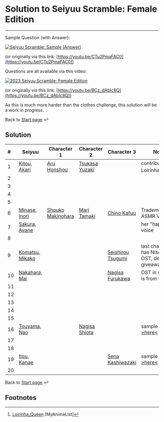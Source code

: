 # Solution to Seiyuu Scramble: Female Edition 

___

Sample Question (with Answer):

[![Seiyuu Scramble: Sample (Answer)](images/Seiyuu%20Scramble：%20Sample%20(Answer).jpg)](videos/Seiyuu%20Scramble：%20Sample%20(Answer)%20[CTu2PmaFAC0][vp09.00.41.08%201920x1080%20opus].mp4)

(or originally via this link: [https://youtu.be/CTu2PmaFAC0](https://youtu.be/CTu2PmaFAC0))

Questions are all available via this video:

[![2023 Seiyuu Scramble: Female Edition](images/2023%20Seiyuu%20Scramble：%20Female%20Edition.jpg)](videos/2023%20Seiyuu%20Scramble：%20Female%20Edition%20[BCz_dAbIc8Q][vp09.00.41.08%201920x1080%20opus].mp4)

(or originally via this link: [https://youtu.be/BCz_dAbIc8Q](https://youtu.be/BCz_dAbIc8Q))

As this is much more harder than the clothes challenge, this solution will be a work in progress.

Back to [Start page](../README.md) ↩️

## Solution

| # | Seiyuu | Character 1 | Character 2 | Character 3 | Notes |
| :--- | --- | --- | --- | --- | --- |
| 1 | [Kitou, Akari](https://myanimelist.net/people/34951/Akari_Kitou) | [Aru Honshou](https://myanimelist.net/character/148606/Aru_Honshou) | [Tsukasa Yuzaki](https://myanimelist.net/character/163271/Tsukasa_Yuzaki) | | contributed by Loirinha_Queen[^1] |
| 2 | | | | | |
| 3 | | | | | |
| 4 | | | | | |
| 5 | | | | | |
| 6 | [Minase, Inori](https://myanimelist.net/people/11297/Inori_Minase) | [Shouko Makinohara](https://myanimelist.net/character/149616/Shouko_Makinohara) | [Mari Tamaki](https://myanimelist.net/character/157147/Mari_Tamaki) | [Chino Kafuu](https://myanimelist.net/character/94941/Chino_Kafuu) | Trademark ASMR Voice |
| 7 | [Sakura, Ayane](https://myanimelist.net/people/11622/Ayane_Sakura) | | | | her "happy" voice |
| 8 | | | | | |
| 9 | [Komatsu, Mikako](https://myanimelist.net/people/10071/Mikako_Komatsu) | | | [Seishirou Tsugumi](https://myanimelist.net/character/58885/Seishirou_Tsugumi) | last character has Nisekoi OST, dead giveaway |
| 10 | [Nakahara, Mai](https://myanimelist.net/people/31/Mai_Nakahara) | | | [Nagisa Furukawa](https://myanimelist.net/character/4604/Nagisa_Furukawa) | OST in sample 3 is from Clannad |
| 11 | | | | | |
| 12 | | | | | |
| 13 | | | | | |
| 14 | | | | | |
| 15 | | | | | |
| 16 | [Touyama, Nao](https://myanimelist.net/people/11184/Nao_Touyama) | | [Nagisa Shiota](https://myanimelist.net/character/65645/Nagisa_Shiota) | | sample 2 from [>here<](https://youtu.be/K2UlnxCPYCk) |
| 17 | | | | | |
| 18 | | | | | |
| 19 | [Itou, Kanae](https://myanimelist.net/people/762/Kanae_Itou) | | | [Sena Kashiwazaki](https://myanimelist.net/character/37514/Sena_Kashiwazaki) | sample 3 OST [>here<](https://youtu.be/nKa06MddcFE) |
| 20 | | | | | |

Back to [Start page](../README.md) ↩️

## Footnotes

[^1]: [Loirinha_Queen](https://myanimelist.net/profile/Loirinha_Queen) [MyAnimeList]
